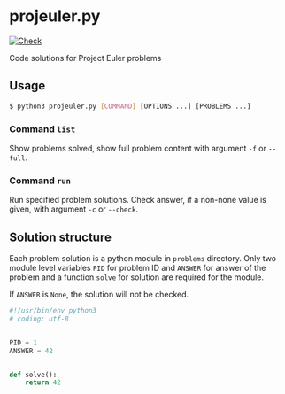 # projeuler.py

[![Check](https://github.com/flily/projeuler.py/actions/workflows/ci.yaml/badge.svg)](https://github.com/flily/projeuler.py/actions/workflows/ci.yaml)

Code solutions for Project Euler problems


## Usage
```bash
$ python3 projeuler.py [COMMAND] [OPTIONS ...] [PROBLEMS ...]
```

### Command `list`

Show problems solved, show full problem content  with argument `-f` or `--full`.

### Command `run`

Run specified problem solutions. Check answer, if a non-none value is given, with argument `-c` or `--check`.

## Solution structure

Each problem solution is a python module in `problems` directory. Only two module level variables `PID` for problem ID and `ANSWER` for answer of the problem and a function `solve` for solution are required for the module.

If `ANSWER` is `None`, the solution will not be checked.

```python
#!/usr/bin/env python3
# coding: utf-8


PID = 1
ANSWER = 42


def solve():
    return 42

```

